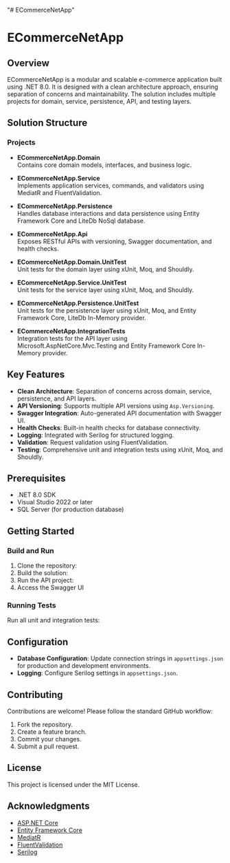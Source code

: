 "# ECommerceNetApp" 
# ECommerceNetApp  

## Overview  
ECommerceNetApp is a modular and scalable e-commerce application built using .NET 8.0. It is designed with a clean architecture approach, ensuring separation of concerns and maintainability. The solution includes multiple projects for domain, service, persistence, API, and testing layers.  

## Solution Structure  

### Projects  
- **ECommerceNetApp.Domain**  
 Contains core domain models, interfaces, and business logic.  

- **ECommerceNetApp.Service**  
 Implements application services, commands, and validators using MediatR and FluentValidation.  

- **ECommerceNetApp.Persistence**  
 Handles database interactions and data persistence using Entity Framework Core and LiteDb NoSql database.  

- **ECommerceNetApp.Api**  
 Exposes RESTful APIs with versioning, Swagger documentation, and health checks.  

- **ECommerceNetApp.Domain.UnitTest**  
 Unit tests for the domain layer using xUnit, Moq, and Shouldly.  

- **ECommerceNetApp.Service.UnitTest**  
 Unit tests for the service layer using xUnit, Moq, and Shouldly.  

- **ECommerceNetApp.Persistence.UnitTest**  
 Unit tests for the persistence layer using xUnit, Moq, and Entity Framework Core, LiteDb In-Memory provider.  

- **ECommerceNetApp.IntegrationTests**  
 Integration tests for the API layer using Microsoft.AspNetCore.Mvc.Testing and Entity Framework Core In-Memory provider.  

## Key Features  

- **Clean Architecture**: Separation of concerns across domain, service, persistence, and API layers.  
- **API Versioning**: Supports multiple API versions using `Asp.Versioning`.  
- **Swagger Integration**: Auto-generated API documentation with Swagger UI.  
- **Health Checks**: Built-in health checks for database connectivity.  
- **Logging**: Integrated with Serilog for structured logging.  
- **Validation**: Request validation using FluentValidation.  
- **Testing**: Comprehensive unit and integration tests using xUnit, Moq, and Shouldly.  

## Prerequisites  

- .NET 8.0 SDK  
- Visual Studio 2022 or later  
- SQL Server (for production database)  

## Getting Started  

### Build and Run  

1. Clone the repository:
2. Build the solution:
3. Run the API project:
4. Access the Swagger UI

### Running Tests  

Run all unit and integration tests:

## Configuration  

- **Database Configuration**: Update connection strings in `appsettings.json` for production and development environments.  
- **Logging**: Configure Serilog settings in `appsettings.json`.  

## Contributing  

Contributions are welcome! Please follow the standard GitHub workflow:  
1. Fork the repository.  
2. Create a feature branch.  
3. Commit your changes.  
4. Submit a pull request.  

## License  

This project is licensed under the MIT License.  

## Acknowledgments  

- [ASP.NET Core](https://learn.microsoft.com/en-us/aspnet/core/)  
- [Entity Framework Core](https://learn.microsoft.com/en-us/ef/core/)  
- [MediatR](https://github.com/jbogard/MediatR)  
- [FluentValidation](https://fluentvalidation.net/)  
- [Serilog](https://serilog.net/)
